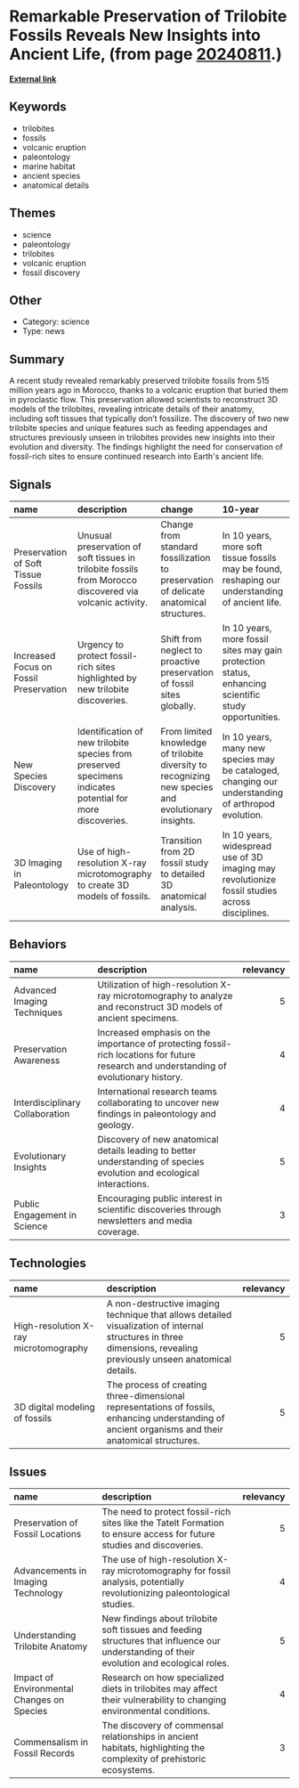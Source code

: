 # __Remarkable Preservation of Trilobite Fossils Reveals New Insights into Ancient Life__, (from page [20240811](https://kghosh.substack.com/p/20240811).)

__[External link](https://edition.cnn.com/2024/07/09/science/trilobite-fossils-discovery-volcanic-ash/index.html)__



## Keywords

* trilobites
* fossils
* volcanic eruption
* paleontology
* marine habitat
* ancient species
* anatomical details

## Themes

* science
* paleontology
* trilobites
* volcanic eruption
* fossil discovery

## Other

* Category: science
* Type: news

## Summary

A recent study revealed remarkably preserved trilobite fossils from 515 million years ago in Morocco, thanks to a volcanic eruption that buried them in pyroclastic flow. This preservation allowed scientists to reconstruct 3D models of the trilobites, revealing intricate details of their anatomy, including soft tissues that typically don’t fossilize. The discovery of two new trilobite species and unique features such as feeding appendages and structures previously unseen in trilobites provides new insights into their evolution and diversity. The findings highlight the need for conservation of fossil-rich sites to ensure continued research into Earth's ancient life.

## Signals

| name                                   | description                                                                                                | change                                                                                              | 10-year                                                                                              | driving-force                                                                             |   relevancy |
|:---------------------------------------|:-----------------------------------------------------------------------------------------------------------|:----------------------------------------------------------------------------------------------------|:-----------------------------------------------------------------------------------------------------|:------------------------------------------------------------------------------------------|------------:|
| Preservation of Soft Tissue Fossils    | Unusual preservation of soft tissues in trilobite fossils from Morocco discovered via volcanic activity.   | Change from standard fossilization to preservation of delicate anatomical structures.               | In 10 years, more soft tissue fossils may be found, reshaping our understanding of ancient life.     | Advancements in imaging technology and fossil preservation techniques.                    |           4 |
| Increased Focus on Fossil Preservation | Urgency to protect fossil-rich sites highlighted by new trilobite discoveries.                             | Shift from neglect to proactive preservation of fossil sites globally.                              | In 10 years, more fossil sites may gain protection status, enhancing scientific study opportunities. | Growing recognition of the value of paleontological resources for research and education. |           5 |
| New Species Discovery                  | Identification of new trilobite species from preserved specimens indicates potential for more discoveries. | From limited knowledge of trilobite diversity to recognizing new species and evolutionary insights. | In 10 years, many new species may be cataloged, changing our understanding of arthropod evolution.   | Continued exploration and study of fossil sites, driven by scientific curiosity.          |           4 |
| 3D Imaging in Paleontology             | Use of high-resolution X-ray microtomography to create 3D models of fossils.                               | Transition from 2D fossil study to detailed 3D anatomical analysis.                                 | In 10 years, widespread use of 3D imaging may revolutionize fossil studies across disciplines.       | Technological advancements in imaging and analysis methods in scientific research.        |           5 |

## Behaviors

| name                            | description                                                                                                                             |   relevancy |
|:--------------------------------|:----------------------------------------------------------------------------------------------------------------------------------------|------------:|
| Advanced Imaging Techniques     | Utilization of high-resolution X-ray microtomography to analyze and reconstruct 3D models of ancient specimens.                         |           5 |
| Preservation Awareness          | Increased emphasis on the importance of protecting fossil-rich locations for future research and understanding of evolutionary history. |           4 |
| Interdisciplinary Collaboration | International research teams collaborating to uncover new findings in paleontology and geology.                                         |           4 |
| Evolutionary Insights           | Discovery of new anatomical details leading to better understanding of species evolution and ecological interactions.                   |           5 |
| Public Engagement in Science    | Encouraging public interest in scientific discoveries through newsletters and media coverage.                                           |           3 |

## Technologies

| name                                  | description                                                                                                                                                        |   relevancy |
|:--------------------------------------|:-------------------------------------------------------------------------------------------------------------------------------------------------------------------|------------:|
| High-resolution X-ray microtomography | A non-destructive imaging technique that allows detailed visualization of internal structures in three dimensions, revealing previously unseen anatomical details. |           5 |
| 3D digital modeling of fossils        | The process of creating three-dimensional representations of fossils, enhancing understanding of ancient organisms and their anatomical structures.                |           5 |

## Issues

| name                                       | description                                                                                                                                |   relevancy |
|:-------------------------------------------|:-------------------------------------------------------------------------------------------------------------------------------------------|------------:|
| Preservation of Fossil Locations           | The need to protect fossil-rich sites like the Tatelt Formation to ensure access for future studies and discoveries.                       |           5 |
| Advancements in Imaging Technology         | The use of high-resolution X-ray microtomography for fossil analysis, potentially revolutionizing paleontological studies.                 |           4 |
| Understanding Trilobite Anatomy            | New findings about trilobite soft tissues and feeding structures that influence our understanding of their evolution and ecological roles. |           5 |
| Impact of Environmental Changes on Species | Research on how specialized diets in trilobites may affect their vulnerability to changing environmental conditions.                       |           4 |
| Commensalism in Fossil Records             | The discovery of commensal relationships in ancient habitats, highlighting the complexity of prehistoric ecosystems.                       |           3 |